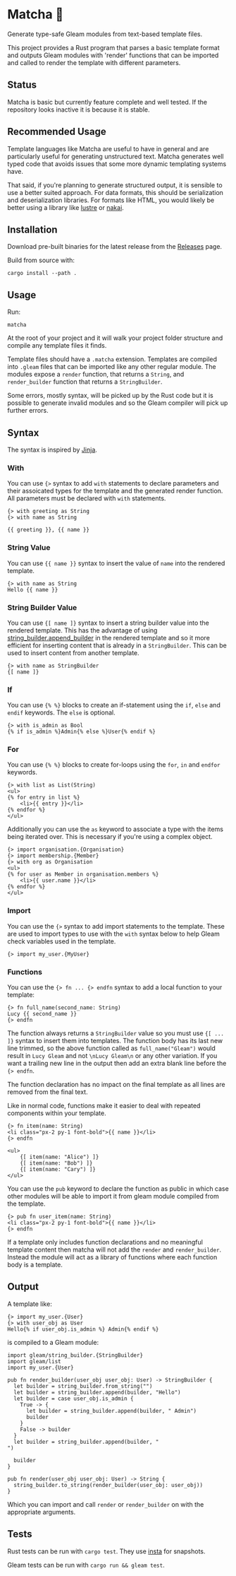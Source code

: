 # Matcha 🍵

Generate type-safe Gleam modules from text-based template files.

This project provides a Rust program that parses a basic template format and outputs Gleam modules
with 'render' functions that can be imported and called to render the template with different
parameters.

## Status

Matcha is basic but currently feature complete and well tested. If the repository looks inactive it
is because it is stable.

## Recommended Usage

Template languages like Matcha are useful to have in general and are particularly useful for generating unstructured
text. Matcha generates well typed code that avoids issues that some more dynamic templating systems have.

That said, if you're planning to generate structured output, it is sensible to use a better suited approach. For data
formats, this should be serialization and deserialization libraries. For formats like HTML, you would likely be better
using a library like [lustre](https://hexdocs.pm/lustre/lustre/element.html#to_string_builder) or
[nakai](https://github.com/nakaixo/nakai).

## Installation

Download pre-built binaries for the latest release from the
[Releases](https://github.com/michaeljones/matcha/releases) page.

Build from source with:

```
cargo install --path .
```

## Usage

Run:

```
matcha
```

At the root of your project and it will walk your project folder structure and compile any template
files it finds.

Template files should have a `.matcha` extension. Templates are compiled into `.gleam` files that can
be imported like any other regular module. The modules expose a `render` function, that returns a
`String`, and `render_builder` function that returns a `StringBuilder`.

Some errors, mostly syntax, will be picked up by the Rust code but it is possible to generate
invalid modules and so the Gleam compiler will pick up further errors.


## Syntax

The syntax is inspired by [Jinja](https://jinja.palletsprojects.com/).

### With

You can use `{>` syntax to add `with` statements to declare parameters and their assoicated types
for the template and the generated render function. All parameters must be declared with `with`
statements.

```
{> with greeting as String
{> with name as String

{{ greeting }}, {{ name }}
```

### String Value

You can use `{{ name }}` syntax to insert the value of `name` into the rendered template.

```jinja
{> with name as String
Hello {{ name }}
```

### String Builder Value

You can use `{[ name ]}` syntax to insert a string builder value into the rendered template. This
has the advantage of using
[string_builder.append_builder](https://hexdocs.pm/gleam_stdlib/gleam/string_builder.html#append_builder)
in the rendered template and so it more efficient for inserting content that is already in a
`StringBuilder`. This can be used to insert content from another template.

```jinja
{> with name as StringBuilder
{[ name ]}
```

### If

You can use `{% %}` blocks to create an if-statement using the `if`, `else` and `endif` keywords.
The `else` is optional.

```jinja
{> with is_admin as Bool
{% if is_admin %}Admin{% else %}User{% endif %}
```

### For

You can use `{% %}` blocks to create for-loops using the `for`, `in` and `endfor` keywords.

```html+jinja
{> with list as List(String)
<ul>
{% for entry in list %}
    <li>{{ entry }}</li>
{% endfor %}
</ul>
```

Additionally you can use the `as` keyword to associate a type with the items being iterated over.
This is necessary if you're using a complex object.

```html+jinja
{> import organisation.{Organisation}
{> import membership.{Member}
{> with org as Organisation
<ul>
{% for user as Member in organisation.members %}
    <li>{{ user.name }}</li>
{% endfor %}
</ul>
```

### Import

You can use the `{>` syntax to add import statements to the template. These are used to import types
to use with the `with` syntax below to help Gleam check variables used in the template.

```
{> import my_user.{MyUser}
```

### Functions

You can use the `{> fn ... {> endfn` syntax to add a local function to your template:

```
{> fn full_name(second_name: String)
Lucy {{ second_name }}
{> endfn
```

The function always returns a `StringBuilder` value so you must use `{[ ... ]}` syntax to insert
them into templates. The function body has its last new line trimmed, so the above function called
as `full_name("Gleam")` would result in `Lucy Gleam` and not `\nLucy Gleam\n` or any other
variation. If you want a trailing new line in the output then add an extra blank line before the `{> endfn`.

The function declaration has no impact on the final template as all lines are removed from the
final text.

Like in normal code, functions make it easier to deal with repeated components within your template.

```
{> fn item(name: String)
<li class="px-2 py-1 font-bold">{{ name }}</li>
{> endfn

<ul>
    {[ item(name: "Alice") ]}
    {[ item(name: "Bob") ]}
    {[ item(name: "Cary") ]}
</ul>
```

You can use the `pub` keyword to declare the function as public in which case other modules will be
able to import it from gleam module compiled from the template.

```
{> pub fn user_item(name: String)
<li class="px-2 py-1 font-bold">{{ name }}</li>
{> endfn
```

If a template only includes function declarations and no meaningful template content then matcha
will not add the `render` and `render_builder`. Instead the module will act as a library of
functions where each function body is a template.

## Output

A template like:

```
{> import my_user.{User}
{> with user_obj as User
Hello{% if user_obj.is_admin %} Admin{% endif %}
```

is compiled to a Gleam module:

```gleam
import gleam/string_builder.{StringBuilder}
import gleam/list
import my_user.{User}

pub fn render_builder(user_obj user_obj: User) -> StringBuilder {
  let builder = string_builder.from_string("")
  let builder = string_builder.append(builder, "Hello")
  let builder = case user_obj.is_admin {
    True -> {
      let builder = string_builder.append(builder, " Admin")
      builder
    }
    False -> builder
  }
  let builder = string_builder.append(builder, "
")

  builder
}

pub fn render(user_obj user_obj: User) -> String {
  string_builder.to_string(render_builder(user_obj: user_obj))
}
```

Which you can import and call `render` or `render_builder` on with the appropriate arguments.

## Tests

Rust tests can be run with `cargo test`. They use [insta](http://insta.rs/) for snapshots.

Gleam tests can be run with `cargo run && gleam test`.


